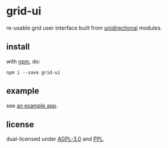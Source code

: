 # grid-ui

re-usable grid user interface built from [unidirectional](https://github.com/unidirectional) modules.

## install

with [npm](http://npmjs.org), do:

```
npm i --save grid-ui
```

## example

see [an example app](./example/app.js).

## license

dual-licensed under [AGPL-3.0](https://www.gnu.org/licenses/agpl-3.0.html) and [PPL](http://p2pfoundation.net/Peer_Production_License).
